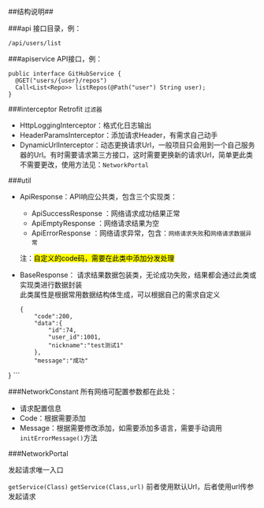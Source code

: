 ##结构说明##

###api
接口目录，例：

`/api/users/list`

###apiservice
API接口，例：

```
public interface GitHubService {
  @GET("users/{user}/repos")
  Call<List<Repo>> listRepos(@Path("user") String user);
}
```

###interceptor
Retrofit `过滤器`

* HttpLoggingInterceptor：格式化日志输出
* HeaderParamsInterceptor：添加请求Header，有需求自己动手
* DynamicUrlInterceptor：动态更换请求Url，一般项目只会用到一个自己服务器的Url。有时需要请求第三方接口，这时需要更换新的请求Url，简单更此类不需要更改，使用方法见：`NetworkPortal`

###util

* ApiResponse：API响应公共类，包含三个实现类：
	* ApiSuccessResponse ：网络请求成功结果正常
	* ApiEmptyResponse	：网络请求结果为空
	* ApiErrorResponse	：网络请求异常，包含：`网络请求失败`和`网络请求数据异常`

	注：<mark>自定义的code码，需要在此类中添加分发处理</mark>
* BaseResponse：	请求结果数据包装类，无论成功失败，结果都会通过此类或实现类进行数据封装<br>
	此类属性是根据常用数据结构体生成，可以根据自己的需求自定义
	
	```
	{
    	"code":200,
    	"data":{
        	"id":74,
        	"user_id":1001,
        	"nickname":"test测试1"
    	},
    	"message":"成功"
}
	```
	
###NetworkConstant
所有网络可配置参数都在此处：

* 请求配置信息
* Code：根据需要添加
* Message：根据需要修改添加，如需要添加多语言，需要手动调用`initErrorMessage()`方法


###NetworkPortal

发起请求唯一入口

`getService(Class)` `getService(Class,url)` 前者使用默认Url，后者使用url传参发起请求
